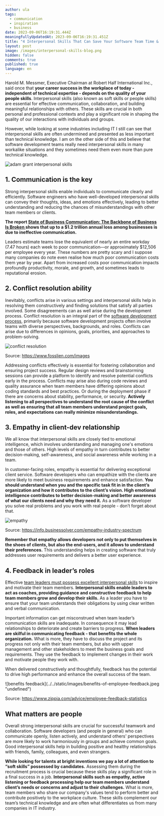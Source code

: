 ```yaml
---
author: ula
tags:
  - communication
  - inspiration
  - business
date: 2023-09-06T16:19:31.444Z
meaningfullyUpdatedAt: 2023-09-06T16:19:31.451Z
title: "4 Interpersonal Skills That Can Save Your Software Team Time & Money "
layout: post
image: /images/interpersonal-skills-blog.png
hidden: false
comments: true
published: true
language: en
---
```

Harold M. Messmer, Executive Chairman at Robert Half International Inc., said once that **your career success in the
workplace of today - independent of technical expertise - depends on the quality of your people skills**. Interpersonal
skills (also known as soft skills or people skills) are essential for effective communication, collaboration, and
building meaningful relationships with others. These skills are crucial in both personal and professional contexts and
play a significant role in shaping the quality of our interactions with individuals and groups. 

However, while looking
at some industries including IT I still can see that interpersonal skills are often undermined and presented as less
important than technical knowledge. I am on the other side of this and believe that software development teams really
need interpersonal skills in many workalike situations and they sometimes need them even more than pure technical
knowledge.<div className="image">![adam grant interpersonal skills ](../../static/images/adam-grant-soft-skills.png "undefined")</div>

## **1. Communication is the key**

Strong interpersonal skills enable individuals to communicate clearly and efficiently. Software engineers who have
well-developed interpersonal skills can convey their thoughts, ideas, and emotions effectively, leading to better
understanding and reducing the chances of misunderstandings with other team members or clients.

**The report [State of Business Communication: The Backbone of Business Is
Broken ](https://www.agilitypr.com/pr-news/public-relations/bad-connection-study-finds-poor-communication-costs-businesses-1-2-trillion-annually)shows that up to a $1.2 trillion annual loss among businesses is due to ineffective communication.** 

Leaders estimate teams lose the equivalent of nearly an entire workday (7.47 hours) each week to poor communication—or approximately $12,506 per
employee every year. These numbers are pretty scary and I suppose many companies do note even realise how much poor
communication costs them year by year. Apart from increased costs poor communication impacts profoundly productivity,
morale, and growth, and sometimes leads to reputational erosion.

## **2. Conflict resolution ability**

Inevitably, conflicts arise in various settings and interpersonal skills help in resolving them constructively and
finding solutions that satisfy all parties involved. Some disagreements can as well arise during the development
process. Conflict resolution is an integral part of the [software development process](/blog/what-are-the-stages-of-app-development/), primarily because software
development projects often involve teams with diverse perspectives, backgrounds, and roles. Conflicts can arise due to
differences in opinions, goals, priorities, and approaches to
problem-solving.<div className="image">![conflict resolution](../../static/images/healthyconflict.png "undefined")</div>

Source: https://www.fosslien.com/images

Addressing conflicts effectively is essential for fostering collaboration and ensuring project success. Regular design
reviews and brainstorming sessions can provide a platform to identify and resolve potential conflicts early in the
process. Conflicts may arise also during code reviews and quality assurance when team members have differing opinions
about coding standards and best practices. Or during the deployment phase if there are concerns about stability,
performance, or security. **Actively listening to all perspectives to understand the root cause of the conflict as well
as ensuring that all team members understand project goals, roles, and expectations can really minimize
misunderstandings.**

## **3. Empathy in client-dev relationship**

We all know that interpersonal skills are closely tied to emotional intelligence, which involves understanding and
managing one's emotions and those of others. High levels of empathy in turn contributes to better decision-making,
self-awareness, and social awareness while working in a team.

In customer-facing roles, empathy is essential for delivering exceptional client service. Software developers who can
empathize with the clients are more likely to meet business requirements and enhance satisfaction. **You should
understand when you and the specific task fit in in the client’s organization and how it contributes to the client’s
vision. High emotional intelligence contributes to better decision-making and better awareness of what our clients need
and why they need it.** As a software developer you solve real problems and you work with real people - don’t forget
about that.<div className="image">![empathy](../../static/images/empathy-it-vs-healthcare.png "undefined")</div>

Source: https://info.businessolver.com/empathy-industry-spectrum

**Remember that empathy allows developers not only to put themselves in the shoes of clients, but also the end-users,
and it allows to understand their preferences.** This understanding helps in creating software that truly addresses user
requirements and delivers a better user experience.

## **4. Feedback in leader’s roles** 

Effective [team leaders must possess excellent interpersonal skills](https://www.forbes.com/sites/baldwin/2023/07/30/inflation-insurance-for-retirees-what-does-it-cost/?)
to inspire and motivate their team members. **Interpersonal skills enable leaders to act as coaches, providing guidance
and constructive feedback to help team members grow and develop their skills.** As a leader you have to ensure that your
team understands their obligations by using clear written and verbal communication.

Important information can get misconstrued when team leader’s communication skills are inadequate. In consequence it may
lead relationships to deteriorate and create barriers to progress. **When leaders are skilful in communicating
feedback - that benefits the whole organization.** What is more, they have to discuss the project and its progress not
only with their team members, but also with upper management and other stakeholders to meet the business goals and
requirements. They use the feedback to implement changes in their work and motivate people they work with.

When delivered constructively and thoughtfully, feedback has the potential to drive high performance and enhance the
overall success of the team.

<div className="image">![benefits feedback](../../static/images/benefits-of-employee-feedback.jpeg "undefined")</div>

Source: https://www.zippia.com/advice/employee-feedback-statistics

## **What matters are people** 

Overall strong interpersonal skills are crucial for successful teamwork and collaboration. Software developers (and
people in general) who can communicate openly, listen actively, and understand others' perspectives are more likely to
work harmoniously in groups and achieve common goals. Good interpersonal skills help in building positive and healthy
relationships with friends, family, colleagues, and even strangers.

**While looking for talents at bright inventions we pay a lot of attention to “soft skills” possessed by candidates.**
Assessing them during the recruitment process is crucial because these skills play a significant role in a final success
in a job. **Interpersonal skills such as empathy, active listening or feedback processing help our team members
understand client’s needs or concerns and adjust to their challenges.** What is more, team members who share our
company's values tend to perform better and contribute positively to the workplace culture. These skills complement our
team’s technical knowledge and are often what differentiates us from many companies in IT industry.